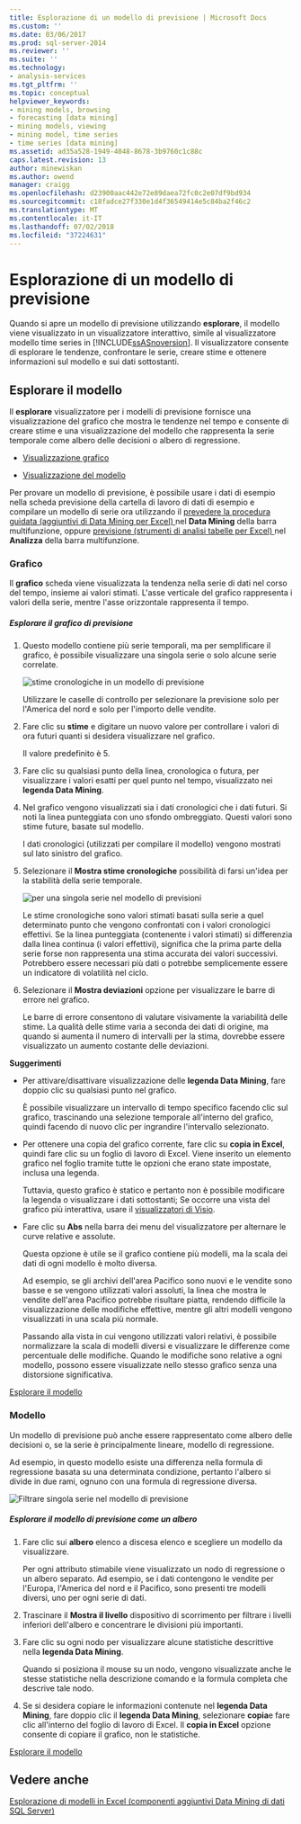 ```yaml
---
title: Esplorazione di un modello di previsione | Microsoft Docs
ms.custom: ''
ms.date: 03/06/2017
ms.prod: sql-server-2014
ms.reviewer: ''
ms.suite: ''
ms.technology:
- analysis-services
ms.tgt_pltfrm: ''
ms.topic: conceptual
helpviewer_keywords:
- mining models, browsing
- forecasting [data mining]
- mining models, viewing
- mining model, time series
- time series [data mining]
ms.assetid: ad35a528-1949-4048-8678-3b9760c1c88c
caps.latest.revision: 13
author: minewiskan
ms.author: owend
manager: craigg
ms.openlocfilehash: d23900aac442e72e89daea72fc0c2e07df9bd934
ms.sourcegitcommit: c18fadce27f330e1d4f36549414e5c84ba2f46c2
ms.translationtype: MT
ms.contentlocale: it-IT
ms.lasthandoff: 07/02/2018
ms.locfileid: "37224631"
---
```

# <a name="browsing-a-forecasting-model"></a>Esplorazione di un modello di previsione
  Quando si apre un modello di previsione utilizzando **esplorare**, il modello viene visualizzato in un visualizzatore interattivo, simile al visualizzatore modello time series in [!INCLUDE[ssASnoversion](../includes/ssasnoversion-md.md)]. Il visualizzatore consente di esplorare le tendenze, confrontare le serie, creare stime e ottenere informazioni sul modello e sui dati sottostanti.  
  
##  <a name="bkmk_Top"></a> Esplorare il modello  
 Il **esplorare** visualizzatore per i modelli di previsione fornisce una visualizzazione del grafico che mostra le tendenze nel tempo e consente di creare stime e una visualizzazione del modello che rappresenta la serie temporale come albero delle decisioni o albero di regressione.  
  
-   [Visualizzazione grafico](#bkmk_charts)  
  
-   [Visualizzazione del modello](#bkmk_Model)  
  
 Per provare un modello di previsione, è possibile usare i dati di esempio nella scheda previsione della cartella di lavoro di dati di esempio e compilare un modello di serie ora utilizzando il [prevedere la procedura guidata &#40;aggiuntivi di Data Mining per Excel&#41; ](forecast-wizard-data-mining-add-ins-for-excel.md) nel  **Data Mining** della barra multifunzione, oppure [previsione &#40;strumenti di analisi tabelle per Excel&#41; ](forecast-table-analysis-tools-for-excel.md) nel **Analizza** della barra multifunzione.  
  
###  <a name="bkmk_charts"></a> Grafico  
 Il **grafico** scheda viene visualizzata la tendenza nella serie di dati nel corso del tempo, insieme ai valori stimati. L'asse verticale del grafico rappresenta i valori della serie, mentre l'asse orizzontale rappresenta il tempo.  
  
##### <a name="explore-the-forecasting-chart"></a>Esplorare il grafico di previsione  
  
1.  Questo modello contiene più serie temporali, ma per semplificare il grafico, è possibile visualizzare una singola serie o solo alcune serie correlate.  
  
     ![stime cronologiche in un modello di previsione](media/dm13-forecast-chart-historicpredictions.gif "stime cronologiche in un modello di previsione")  
  
     Utilizzare le caselle di controllo per selezionare la previsione solo per l'America del nord e solo per l'importo delle vendite.  
  
2.  Fare clic su **stime** e digitare un nuovo valore per controllare i valori di ora futuri quanti si desidera visualizzare nel grafico.  
  
     Il valore predefinito è 5.  
  
3.  Fare clic su qualsiasi punto della linea, cronologica o futura, per visualizzare i valori esatti per quel punto nel tempo, visualizzato nei **legenda Data Mining**.  
  
4.  Nel grafico vengono visualizzati sia i dati cronologici che i dati futuri. Si noti la linea punteggiata con uno sfondo ombreggiato. Questi valori sono stime future, basate sul modello.  
  
     I dati cronologici (utilizzati per compilare il modello) vengono mostrati sul lato sinistro del grafico.  
  
5.  Selezionare il **Mostra stime cronologiche** possibilità di farsi un'idea per la stabilità della serie temporale.  
  
     ![per una singola serie nel modello di previsioni](media/dm13-forecast-chart-singleseries.gif "previsioni per una singola serie nel modello")  
  
     Le stime cronologiche sono valori stimati basati sulla serie a quel determinato punto che vengono confrontati con i valori cronologici effettivi. Se la linea punteggiata (contenente i valori stimati) si differenzia dalla linea continua (i valori effettivi), significa che la prima parte della serie forse non rappresenta una stima accurata dei valori successivi. Potrebbero essere necessari più dati o potrebbe semplicemente essere un indicatore di volatilità nel ciclo.  
  
6.  Selezionare il **Mostra deviazioni** opzione per visualizzare le barre di errore nel grafico.  
  
     Le barre di errore consentono di valutare visivamente la variabilità delle stime. La qualità delle stime varia a seconda dei dati di origine, ma quando si aumenta il numero di intervalli per la stima, dovrebbe essere visualizzato un aumento costante delle deviazioni.  
  
 **Suggerimenti**  
  
-   Per attivare/disattivare visualizzazione delle **legenda Data Mining**, fare doppio clic su qualsiasi punto nel grafico.  
  
     È possibile visualizzare un intervallo di tempo specifico facendo clic sul grafico, trascinando una selezione temporale all'interno del grafico, quindi facendo di nuovo clic per ingrandire l'intervallo selezionato.  
  
-   Per ottenere una copia del grafico corrente, fare clic su **copia in Excel**, quindi fare clic su un foglio di lavoro di Excel. Viene inserito un elemento grafico nel foglio tramite tutte le opzioni che erano state impostate, inclusa una legenda.  
  
     Tuttavia, questo grafico è statico e pertanto non è possibile modificare la legenda o visualizzare i dati sottostanti; Se occorre una vista del grafico più interattiva, usare il [visualizzatori di Visio](viewing-data-mining-models-in-visio-data-mining-add-ins.md).  
  
-   Fare clic su **Abs** nella barra dei menu del visualizzatore per alternare le curve relative e assolute.  
  
     Questa opzione è utile se il grafico contiene più modelli, ma la scala dei dati di ogni modello è molto diversa.  
  
     Ad esempio, se gli archivi dell'area Pacifico sono nuovi e le vendite sono basse e se vengono utilizzati valori assoluti, la linea che mostra le vendite dell'area Pacifico potrebbe risultare piatta, rendendo difficile la visualizzazione delle modifiche effettive, mentre gli altri modelli vengono visualizzati in una scala più normale.  
  
     Passando alla vista in cui vengono utilizzati valori relativi, è possibile normalizzare la scala di modelli diversi e visualizzare le differenze come percentuale delle modifiche. Quando le modifiche sono relative a ogni modello, possono essere visualizzate nello stesso grafico senza una distorsione significativa.  
  
 [Esplorare il modello](#bkmk_Top)  
  
###  <a name="bkmk_Model"></a> Modello  
 Un modello di previsione può anche essere rappresentato come albero delle decisioni o, se la serie è principalmente lineare, modello di regressione.  
  
 Ad esempio, in questo modello esiste una differenza nella formula di regressione basata su una determinata condizione, pertanto l'albero si divide in due rami, ognuno con una formula di regressione diversa.  
  
 ![Filtrare singola serie nel modello di previsione](media/dm13-forecast-model-northamerica.gif "filtrare singola serie nel modello di previsione")  
  
##### <a name="explore-the-forecasting-model-as-a-tree"></a>Esplorare il modello di previsione come un albero  
  
1.  Fare clic sui **albero** elenco a discesa elenco e scegliere un modello da visualizzare.  
  
     Per ogni attributo stimabile viene visualizzato un nodo di regressione o un albero separato. Ad esempio, se i dati contengono le vendite per l'Europa, l'America del nord e il Pacifico, sono presenti tre modelli diversi, uno per ogni serie di dati.  
  
2.  Trascinare il **Mostra il livello** dispositivo di scorrimento per filtrare i livelli inferiori dell'albero e concentrare le divisioni più importanti.  
  
3.  Fare clic su ogni nodo per visualizzare alcune statistiche descrittive nella **legenda Data Mining**.  
  
     Quando si posiziona il mouse su un nodo, vengono visualizzate anche le stesse statistiche nella descrizione comando e la formula completa che descrive tale nodo.  
  
4.  Se si desidera copiare le informazioni contenute nel **legenda Data Mining**, fare doppio clic il **legenda Data Mining**, selezionare **copia**e fare clic all'interno del foglio di lavoro di Excel. Il **copia in Excel** opzione consente di copiare il grafico, non le statistiche.  
  
 [Esplorare il modello](#bkmk_Top)  
  
## <a name="see-also"></a>Vedere anche  
 [Esplorazione di modelli in Excel &#40;componenti aggiuntivi Data Mining di dati SQL Server&#41;](browsing-models-in-excel-sql-server-data-mining-add-ins.md)  
  
  
